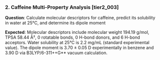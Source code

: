 ### 2. Caffeine Multi-Property Analysis [tier2_003]

**Question**: Calculate molecular descriptors for caffeine, predict its solubility in water at 25°C, and determine its dipole moment

**Expected**: Molecular descriptors include molecular weight 194.19 g/mol, TPSA 58.44 Å², 0 rotatable bonds, 0 H-bond donors, and 6 H-bond acceptors. Water solubility at 25°C is 2.2 mg/mL (standard experimental value). The dipole moment is 3.70 ± 0.05 D experimentally in benzene and 3.90 D via B3LYP/6-311++G** vacuum calculation.
